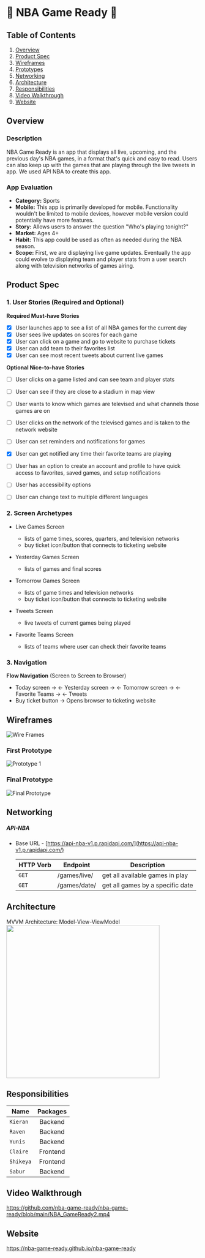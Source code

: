 # 🏀 NBA Game Ready 🏀


## Table of Contents
1. [Overview](#Overview)
2. [Product Spec](#Product-Spec)
3. [Wireframes](#Wireframes)
4. [Prototypes](#Prototypes)
5. [Networking](#Networking)
6. [Architecture](#Architecture)
7. [Responsibilities](#Responsibilities)
8. [Video Walkthrough](#Video-Walkthrough)
9. [Website](#Website)

## Overview
### Description

NBA Game Ready is an app that displays all live, upcoming, and the previous day's NBA games, in a format that's quick and easy to read. Users can also keep up with the games that are playing through the live tweets in app. We used API NBA to create this app.

### App Evaluation

- **Category:** Sports
- **Mobile:** This app is primarily developed for mobile. Functionality wouldn't be limited to mobile devices, however mobile version could potentially have more features.
- **Story:** Allows users to answer the question "Who's playing tonight?"
- **Market:** Ages 4+
- **Habit:** This app could be used as often as needed during the NBA season.
- **Scope:** First, we are displaying live game updates.  Eventually the app could evolve to displaying team and player stats from a user search along with television networks of games airing.

## Product Spec

### 1. User Stories (Required and Optional)

**Required Must-have Stories**
- [X] User launches app to see a list of all NBA games for the current day
- [X] User sees live updates on scores for each game
- [X] User can click on a game and go to website to purchase tickets
- [X] User can add team to their favorites list
- [X] User can see most recent tweets about current live games

**Optional Nice-to-have Stories**
- [ ] User clicks on a game listed and can see team and player stats
- [ ] User can see if they are close to a stadium in map view
- [ ] User wants to know which games are televised and what channels those games are on
- [ ] User clicks on the network of the televised games and is taken to the network website
- [ ] User can set reminders and notifications for games
- [X] User can get notified any time their favorite teams are playing
- [ ] User has an option to create an account and profile to have quick access to favorites, saved games, and setup notifications
- [ ] User has accessibility options
- [ ] User can change text to multiple different languages



### 2. Screen Archetypes

* Live Games Screen
   * lists of game times, scores, quarters, and television networks
   * buy ticket icon/button that connects to ticketing website
   
* Yesterday Games Screen
   * lists of games and final scores 
   
* Tomorrow Games Screen
   * lists of game times and television networks
   * buy ticket icon/button that connects to ticketing website
   
* Tweets Screen
   * live tweets of current games being played 

* Favorite Teams Screen
   * lists of teams where user can check their favorite teams
   
  

### 3. Navigation

**Flow Navigation** (Screen to Screen to Browser)

* Today screen -> <- Yesterday screen -> <- Tomorrow screen -> <- Favorite Teams -> <- Tweets
* Buy ticket button -> Opens browser to ticketing website

## Wireframes
<img src="wireframes2.jpg" title='Wire Frames' width='' />

### First Prototype
<img src="firstprototype.png" title='Prototype 1' width='' />

### Final Prototype
<img src="completedprototypes.png" title='Final Prototype' width='' />

## Networking

##### API-NBA
- Base URL - [https://api-nba-v1.p.rapidapi.com/](https://api-nba-v1.p.rapidapi.com/)

   HTTP Verb | Endpoint | Description
   ----------|----------|------------
    `GET`    | /games/live/ | get all available games in play
    `GET`    | /games/date/ | get all games by a specific date
    
    
## Architecture
MVVM Architecture: Model-View-ViewModel
<img src="architecture.png" height=400>

## Responsibilities

| Name | Packages |
| - | :-: |
| `Kieran` | Backend | 
| `Raven`  | Backend       |
| `Yunis`  | Backend |
| `Claire` | Frontend |
| `Shikeya` | Frontend |
| `Sabur` | Backend |

## Video Walkthrough
https://github.com/nba-game-ready/nba-game-ready/blob/main/NBA_GameReady2.mp4

## Website
 https://nba-game-ready.github.io/nba-game-ready



